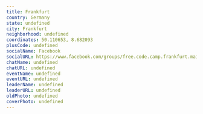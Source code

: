 ```yaml
---
title: Frankfurt
country: Germany
state: undefined
city: Frankfurt
neighborhood: undefined
coordinates: 50.110653, 8.682093
plusCode: undefined
socialName: Facebook
socialURL: https://www.facebook.com/groups/free.code.camp.frankfurt.main
chatName: undefined
chatURL: undefined
eventName: undefined
eventURL: undefined
leaderName: undefined
leaderURL: undefined
oldPhoto: undefined
coverPhoto: undefined
---
```

